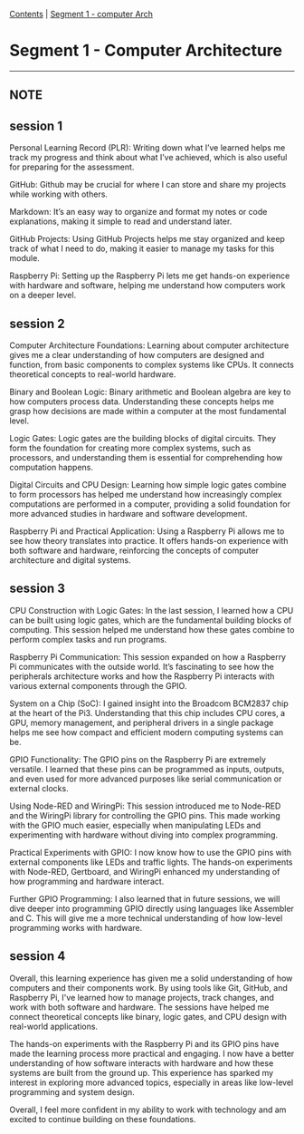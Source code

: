 [Contents](../personal_learning_record/personal_learning_record.md) | [Segment 1 - computer Arch](../personal_learning_record/segment1.md) 

# Segment 1 - Computer Architecture

---
**NOTE**
---

## session 1
Personal Learning Record (PLR): Writing down what I’ve learned helps me track my progress and think about what I’ve achieved, which is also useful for preparing for the assessment.

 GitHub: Github may be crucial for where I can store and share my projects while working with others.

Markdown: It’s an easy way to organize and format my notes or code explanations, making it simple to read and understand later.

GitHub Projects: Using GitHub Projects helps me stay organized and keep track of what I need to do, making it easier to manage my tasks for this module.

Raspberry Pi: Setting up the Raspberry Pi lets me get hands-on experience with hardware and software, helping me understand how computers work on a deeper level.

## session 2
Computer Architecture Foundations: Learning about computer architecture gives me a clear understanding of how computers are designed and function, from basic components to complex systems like CPUs. It connects theoretical concepts to real-world hardware.

Binary and Boolean Logic: Binary arithmetic and Boolean algebra are key to how computers process data. Understanding these concepts helps me grasp how decisions are made within a computer at the most fundamental level.

Logic Gates: Logic gates are the building blocks of digital circuits. They form the foundation for creating more complex systems, such as processors, and understanding them is essential for comprehending how computation happens.

Digital Circuits and CPU Design: Learning how simple logic gates combine to form processors has helped me understand how increasingly complex computations are performed in a computer, providing a solid foundation for more advanced studies in hardware and software development.

Raspberry Pi and Practical Application: Using a Raspberry Pi allows me to see how theory translates into practice. It offers hands-on experience with both software and hardware, reinforcing the concepts of computer architecture and digital systems.

## session 3
CPU Construction with Logic Gates: In the last session, I learned how a CPU can be built using logic gates, which are the fundamental building blocks of computing. This session helped me understand how these gates combine to perform complex tasks and run programs.

Raspberry Pi Communication: This session expanded on how a Raspberry Pi communicates with the outside world. It’s fascinating to see how the peripherals architecture works and how the Raspberry Pi interacts with various external components through the GPIO.

System on a Chip (SoC): I gained insight into the Broadcom BCM2837 chip at the heart of the Pi3. Understanding that this chip includes CPU cores, a GPU, memory management, and peripheral drivers in a single package helps me see how compact and efficient modern computing systems can be.

GPIO Functionality: The GPIO pins on the Raspberry Pi are extremely versatile. I learned that these pins can be programmed as inputs, outputs, and even used for more advanced purposes like serial communication or external clocks.

Using Node-RED and WiringPi: This session introduced me to Node-RED and the WiringPi library for controlling the GPIO pins. This made working with the GPIO much easier, especially when manipulating LEDs and experimenting with hardware without diving into complex programming.

Practical Experiments with GPIO: I now know how to use the GPIO pins with external components like LEDs and traffic lights. The hands-on experiments with Node-RED, Gertboard, and WiringPi enhanced my understanding of how programming and hardware interact.

Further GPIO Programming: I also learned that in future sessions, we will dive deeper into programming GPIO directly using languages like Assembler and C. This will give me a more technical understanding of how low-level programming works with hardware.

## session 4 

Overall, this learning experience has given me a solid understanding of how computers and their components work. By using tools like Git, GitHub, and Raspberry Pi, I've learned how to manage projects, track changes, and work with both software and hardware. The sessions have helped me connect theoretical concepts like binary, logic gates, and CPU design with real-world applications.

The hands-on experiments with the Raspberry Pi and its GPIO pins have made the learning process more practical and engaging. I now have a better understanding of how software interacts with hardware and how these systems are built from the ground up. This experience has sparked my interest in exploring more advanced topics, especially in areas like low-level programming and system design.

Overall, I feel more confident in my ability to work with technology and am excited to continue building on these foundations.




